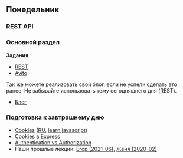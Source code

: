 ## Понедельник

### REST API

### Основной раздел

**Задания**

- [REST](https://github.com/Elbrus-Bootcamp/core-rest-karaoke-sql) 
- [Avito](../../../../core-rest-avito)

Так же можете реализовать свой блог, если не успели сделать это ранее. Не забывайте использовать тему сегодняшнего дня (REST).
- [Блог](../../../../express-blog-1-anonymous-blog-challenge)

### Подготовка к завтрашнему дню

* [Cookies](https://developer.mozilla.org/en-US/docs/Web/HTTP/Cookies) ([RU](https://developer.mozilla.org/ru/docs/Web/HTTP/%D0%9A%D1%83%D0%BA%D0%B8), [learn.javascript](https://learn.javascript.ru/cookie))
* [Cookies в Express](https://expressjs.com/en/4x/api.html#res.cookie)
* [Authentication vs Authorization](https://stackoverflow.com/questions/6556522/authentication-versus-authorization)
* Наши прошлые лекции: [Егор (2021-06)](https://youtu.be/u6ANSARpVFo), [Женя (2020-02)](https://youtu.be/E6FIAoLrNlE)
